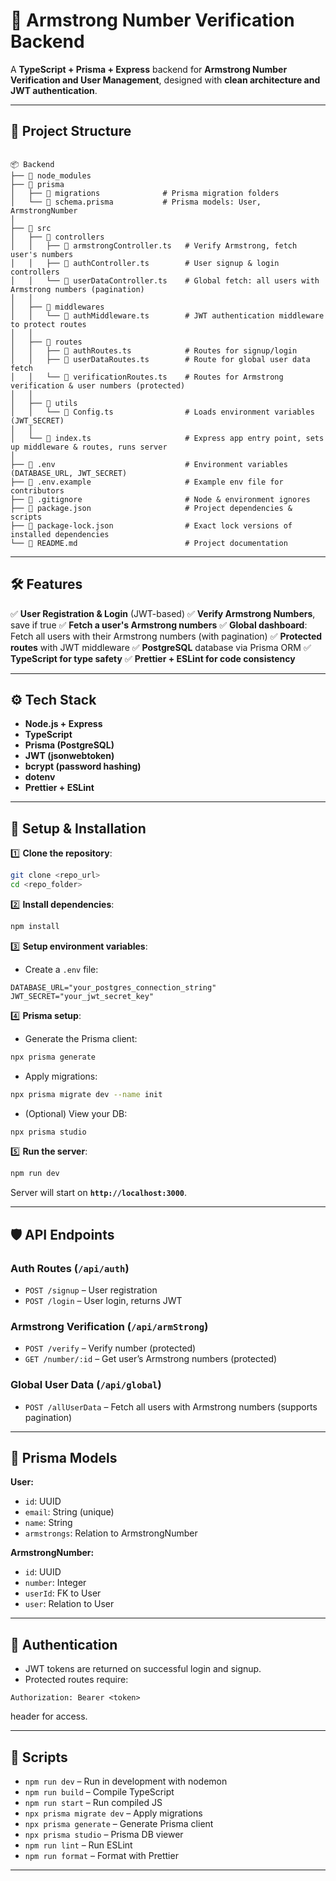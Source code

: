 # 🚀 Armstrong Number Verification Backend

A **TypeScript + Prisma + Express** backend for **Armstrong Number Verification and User Management**, designed with **clean architecture and JWT authentication**.

---

## 📂 **Project Structure**

```

📦 Backend
├── 📁 node_modules
├── 📁 prisma
│   ├── 📁 migrations              # Prisma migration folders
│   └── 📝 schema.prisma           # Prisma models: User, ArmstrongNumber
│
├── 📁 src
│   ├── 📁 controllers
│   │   ├── 📝 armstrongController.ts   # Verify Armstrong, fetch user's numbers
│   │   ├── 📝 authController.ts        # User signup & login controllers
│   │   └── 📝 userDataController.ts    # Global fetch: all users with Armstrong numbers (pagination)
│   │
│   ├── 📁 middlewares
│   │   └── 📝 authMiddleware.ts        # JWT authentication middleware to protect routes
│   │
│   ├── 📁 routes
│   │   ├── 📝 authRoutes.ts            # Routes for signup/login
│   │   ├── 📝 userDataRoutes.ts        # Route for global user data fetch
│   │   └── 📝 verificationRoutes.ts    # Routes for Armstrong verification & user numbers (protected)
│   │
│   ├── 📁 utils
│   │   └── 📝 Config.ts                # Loads environment variables (JWT_SECRET)
│   │
│   └── 📝 index.ts                     # Express app entry point, sets up middleware & routes, runs server
│
├── 📝 .env                             # Environment variables (DATABASE_URL, JWT_SECRET)
├── 📝 .env.example                     # Example env file for contributors
├── 📝 .gitignore                       # Node & environment ignores
├── 📝 package.json                     # Project dependencies & scripts
├── 📝 package-lock.json                # Exact lock versions of installed dependencies
└── 📝 README.md                        # Project documentation
```

---

## 🛠️ **Features**

✅ **User Registration & Login** (JWT-based)
✅ **Verify Armstrong Numbers**, save if true
✅ **Fetch a user's Armstrong numbers**
✅ **Global dashboard**: Fetch all users with their Armstrong numbers (with pagination)
✅ **Protected routes** with JWT middleware
✅ **PostgreSQL** database via Prisma ORM
✅ **TypeScript for type safety**
✅ **Prettier + ESLint for code consistency**

---

## ⚙️ **Tech Stack**

- **Node.js + Express**
- **TypeScript**
- **Prisma (PostgreSQL)**
- **JWT (jsonwebtoken)**
- **bcrypt (password hashing)**
- **dotenv**
- **Prettier + ESLint**

---

## 🚀 **Setup & Installation**

1️⃣ **Clone the repository**:

```bash
git clone <repo_url>
cd <repo_folder>
```

2️⃣ **Install dependencies**:

```bash
npm install
```

3️⃣ **Setup environment variables**:

- Create a `.env` file:

```env
DATABASE_URL="your_postgres_connection_string"
JWT_SECRET="your_jwt_secret_key"
```

4️⃣ **Prisma setup**:

- Generate the Prisma client:

```bash
npx prisma generate
```

- Apply migrations:

```bash
npx prisma migrate dev --name init
```

- (Optional) View your DB:

```bash
npx prisma studio
```

5️⃣ **Run the server**:

```bash
npm run dev
```

Server will start on **`http://localhost:3000`**.

---

## 🛡️ **API Endpoints**

### **Auth Routes** (`/api/auth`)

- `POST /signup` – User registration
- `POST /login` – User login, returns JWT

### **Armstrong Verification** (`/api/armStrong`)

- `POST /verify` – Verify number (protected)
- `GET /number/:id` – Get user’s Armstrong numbers (protected)

### **Global User Data** (`/api/global`)

- `POST /allUserData` – Fetch all users with Armstrong numbers (supports pagination)

---

## 🧩 **Prisma Models**

**User:**

- `id`: UUID
- `email`: String (unique)
- `name`: String
- `armstrongs`: Relation to ArmstrongNumber

**ArmstrongNumber:**

- `id`: UUID
- `number`: Integer
- `userId`: FK to User
- `user`: Relation to User

---

## 🔐 **Authentication**

- JWT tokens are returned on successful login and signup.
- Protected routes require:

```
Authorization: Bearer <token>
```

header for access.

---

## 🧹 **Scripts**

- `npm run dev` – Run in development with nodemon
- `npm run build` – Compile TypeScript
- `npm run start` – Run compiled JS
- `npx prisma migrate dev` – Apply migrations
- `npx prisma generate` – Generate Prisma client
- `npx prisma studio` – Prisma DB viewer
- `npm run lint` – Run ESLint
- `npm run format` – Format with Prettier

---
